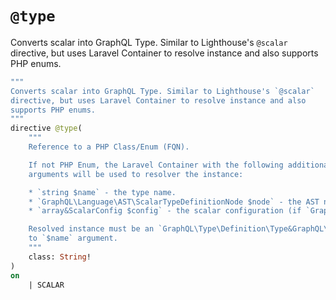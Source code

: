 # `@type`

Converts scalar into GraphQL Type. Similar to Lighthouse's `@scalar` directive, but uses Laravel Container to resolve instance and also supports PHP enums.

[include:graphql-directive]: @type
[//]: # (start: 5b41c9ceb56f1f82e3308f964d816269f0cc268901eeba2d9d0a9c93bfa9296f)
[//]: # (warning: Generated automatically. Do not edit.)

```graphql
"""
Converts scalar into GraphQL Type. Similar to Lighthouse's `@scalar`
directive, but uses Laravel Container to resolve instance and also
supports PHP enums.
"""
directive @type(
    """
    Reference to a PHP Class/Enum (FQN).

    If not PHP Enum, the Laravel Container with the following additional
    arguments will be used to resolver the instance:

    * `string $name` - the type name.
    * `GraphQL\Language\AST\ScalarTypeDefinitionNode $node` - the AST node.
    * `array&ScalarConfig $config` - the scalar configuration (if `GraphQL\Type\Definition\ScalarType`).

    Resolved instance must be an `GraphQL\Type\Definition\Type&GraphQL\Type\Definition\NamedType` and have a name equal
    to `$name` argument.
    """
    class: String!
)
on
    | SCALAR
```

[//]: # (end: 5b41c9ceb56f1f82e3308f964d816269f0cc268901eeba2d9d0a9c93bfa9296f)
